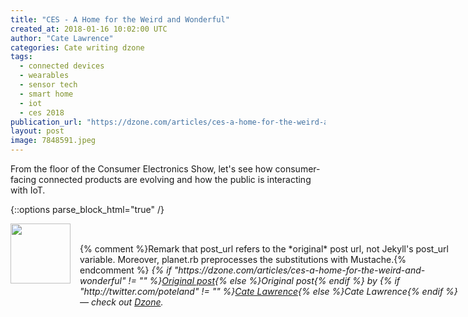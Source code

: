 ```yaml
---
title: "CES - A Home for the Weird and Wonderful"
created_at: 2018-01-16 10:02:00 UTC
author: "Cate Lawrence"
categories: Cate writing dzone
tags:
  - connected devices
  - wearables
  - sensor tech
  - smart home
  - iot
  - ces 2018
publication_url: "https://dzone.com/articles/ces-a-home-for-the-weird-and-wonderful"
layout: post
image: 7848591.jpeg
---
```

From the floor of the Consumer Electronics Show, let's see how consumer-facing connected products are evolving and how the public is interacting with IoT.


{::options parse_block_html="true" /}
<div class="author">
   <img src="http://www.rss-specifications.com/rss-spec-rss.gif" style="width: 96px; height: 96;">
   <span style="position: absolute; padding: 32px 15px;">{% comment %}Remark that post_url refers to the *original* post url, not Jekyll's post_url variable. Moreover, planet.rb preprocesses the substitutions with Mustache.{% endcomment %}
      <i>{% if "https://dzone.com/articles/ces-a-home-for-the-weird-and-wonderful" != "" %}<a href="https://dzone.com/articles/ces-a-home-for-the-weird-and-wonderful">Original post</a>{% else %}Original post{% endif %} by {% if "http://twitter.com/poteland" != "" %}<a href="http://twitter.com/poteland">Cate Lawrence</a>{% else %}Cate Lawrence{% endif %} &mdash; check out <a href="https://dzone.com">Dzone</a>.</i>
  </span>
</div>
